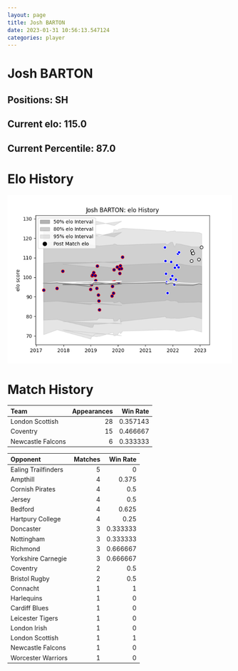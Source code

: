 ```yaml
---  
layout: page  
title: Josh BARTON  
date: 2023-01-31 10:56:13.547124  
categories: player  
---
```

# Josh BARTON

## Positions: SH

## Current elo: 115.0

## Current Percentile: 87.0

# Elo History


![elo history](history_JoshBARTON.png)
# Match History


| Team              |   Appearances |   Win Rate |
|:------------------|--------------:|-----------:|
| London Scottish   |            28 |   0.357143 |
| Coventry          |            15 |   0.466667 |
| Newcastle Falcons |             6 |   0.333333 |

| Opponent            |   Matches |   Win Rate |
|:--------------------|----------:|-----------:|
| Ealing Trailfinders |         5 |   0        |
| Ampthill            |         4 |   0.375    |
| Cornish Pirates     |         4 |   0.5      |
| Jersey              |         4 |   0.5      |
| Bedford             |         4 |   0.625    |
| Hartpury College    |         4 |   0.25     |
| Doncaster           |         3 |   0.333333 |
| Nottingham          |         3 |   0.333333 |
| Richmond            |         3 |   0.666667 |
| Yorkshire Carnegie  |         3 |   0.666667 |
| Coventry            |         2 |   0.5      |
| Bristol Rugby       |         2 |   0.5      |
| Connacht            |         1 |   1        |
| Harlequins          |         1 |   0        |
| Cardiff Blues       |         1 |   0        |
| Leicester Tigers    |         1 |   0        |
| London Irish        |         1 |   0        |
| London Scottish     |         1 |   1        |
| Newcastle Falcons   |         1 |   0        |
| Worcester Warriors  |         1 |   0        |